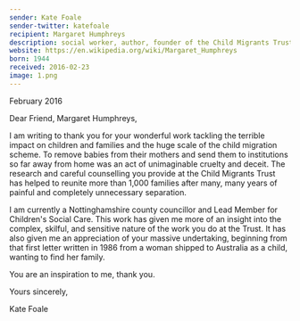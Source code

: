 ```yaml
---
sender: Kate Foale
sender-twitter: katefoale
recipient: Margaret Humphreys
description: social worker, author, founder of the Child Migrants Trust
website: https://en.wikipedia.org/wiki/Margaret_Humphreys
born: 1944
received: 2016-02-23
image: 1.png
---
```


February 2016

Dear Friend, Margaret Humphreys,

I am writing to thank you for your wonderful work tackling the terrible impact on children and families and the huge scale of the child migration scheme.
To remove babies from their mothers and send them to institutions so far away from home was an act of unimaginable cruelty and deceit. The research and careful counselling you provide at the Child Migrants Trust has helped to reunite more than 1,000 families after many, many years of painful and completely unnecessary separation.

I am currently a Nottinghamshire county councillor and Lead Member for Children's Social Care. This work has given me more of an insight into the complex, skilful, and sensitive nature of the work you do at the Trust. It has also given me an appreciation of your massive undertaking, beginning from that first letter written in 1986 from a woman shipped to Australia as a child, wanting to find her family.

You are an inspiration to me, thank you.

Yours sincerely,

Kate Foale
